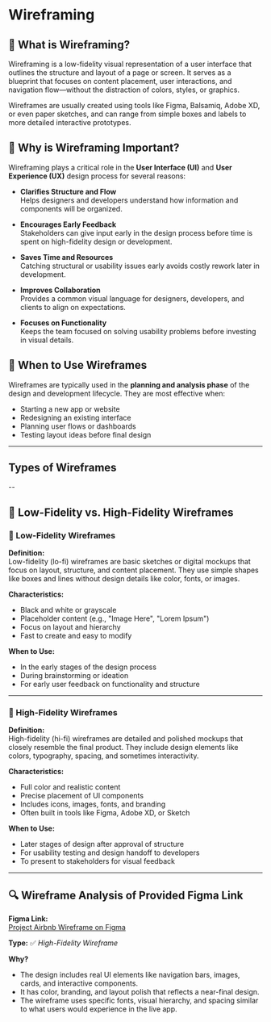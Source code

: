 # Wireframing

## 📌 What is Wireframing?

Wireframing is a low-fidelity visual representation of a user interface that outlines the structure and layout of a page or screen. It serves as a blueprint that focuses on content placement, user interactions, and navigation flow—without the distraction of colors, styles, or graphics.

Wireframes are usually created using tools like Figma, Balsamiq, Adobe XD, or even paper sketches, and can range from simple boxes and labels to more detailed interactive prototypes.

## 🎯 Why is Wireframing Important?

Wireframing plays a critical role in the **User Interface (UI)** and **User Experience (UX)** design process for several reasons:

- **Clarifies Structure and Flow**  
  Helps designers and developers understand how information and components will be organized.

- **Encourages Early Feedback**  
  Stakeholders can give input early in the design process before time is spent on high-fidelity design or development.

- **Saves Time and Resources**  
  Catching structural or usability issues early avoids costly rework later in development.

- **Improves Collaboration**  
  Provides a common visual language for designers, developers, and clients to align on expectations.

- **Focuses on Functionality**  
  Keeps the team focused on solving usability problems before investing in visual details.

## 📐 When to Use Wireframes

Wireframes are typically used in the **planning and analysis phase** of the design and development lifecycle. They are most effective when:

- Starting a new app or website
- Redesigning an existing interface
- Planning user flows or dashboards
- Testing layout ideas before final design

---

## **Types of Wireframes**
--
## 🧮 Low-Fidelity vs. High-Fidelity Wireframes

### 🧾 Low-Fidelity Wireframes

**Definition:**  
Low-fidelity (lo-fi) wireframes are basic sketches or digital mockups that focus on layout, structure, and content placement. They use simple shapes like boxes and lines without design details like color, fonts, or images.

**Characteristics:**
- Black and white or grayscale
- Placeholder content (e.g., "Image Here", "Lorem Ipsum")
- Focus on layout and hierarchy
- Fast to create and easy to modify

**When to Use:**
- In the early stages of the design process
- During brainstorming or ideation
- For early user feedback on functionality and structure

---

### 🎨 High-Fidelity Wireframes

**Definition:**  
High-fidelity (hi-fi) wireframes are detailed and polished mockups that closely resemble the final product. They include design elements like colors, typography, spacing, and sometimes interactivity.

**Characteristics:**
- Full color and realistic content
- Precise placement of UI components
- Includes icons, images, fonts, and branding
- Often built in tools like Figma, Adobe XD, or Sketch

**When to Use:**
- Later stages of design after approval of structure
- For usability testing and design handoff to developers
- To present to stakeholders for visual feedback

---

## 🔍 Wireframe Analysis of Provided Figma Link

**Figma Link:**  
[Project Airbnb Wireframe on Figma](https://www.figma.com/design/E2BRqdPcKkrnX6hLGPto8Z/Project-Airbnb?node-id=1-2&p=f)

**Type:** ✅ *High-Fidelity Wireframe*

**Why?**
- The design includes real UI elements like navigation bars, images, cards, and interactive components.
- It has color, branding, and layout polish that reflects a near-final design.
- The wireframe uses specific fonts, visual hierarchy, and spacing similar to what users would experience in the live app.
